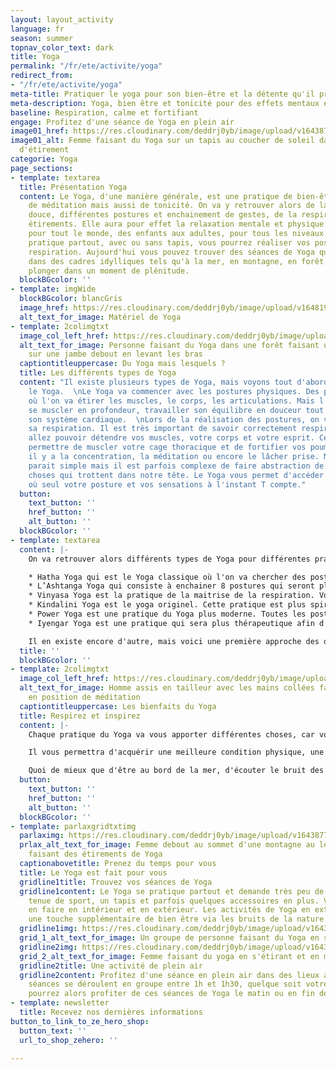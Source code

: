 ```yaml
---
layout: layout_activity
language: fr
season: summer
topnav_color_text: dark
title: Yoga
permalink: "/fr/ete/activite/yoga"
redirect_from:
- "/fr/ete/activite/yoga"
meta-title: Pratiquer le yoga pour son bien-être et la détente qu'il procure
meta-description: Yoga, bien être et tonicité pour des effets mentaux et physiques
baseline: Respiration, calme et fortifiant
engage: Profitez d'une séance de Yoga en plein air
image01_href: https://res.cloudinary.com/deddrj0yb/image/upload/v1643877190/website/summer/kike-vega-F2qh3yjz6Jk-unsplash_isuas9.jpg
image01_alt: Femme faisant du Yoga sur un tapis au coucher de soleil dans une position
  d'étirement
categorie: Yoga
page_sections:
- template: textarea
  title: Présentation Yoga
  content: Le Yoga, d'une manière générale, est une pratique de bien-être, de détente,
    de méditation mais aussi de tonicité. On va y retrouver alors de la gymnastique
    douce, différentes postures et enchainement de gestes, de la respiration, des
    étirements. Elle aura pour effet la relaxation mentale et physique. Elle est accessible
    pour tout le monde, des enfants aux adultes, pour tous les niveaux. Le Yoga se
    pratique partout, avec ou sans tapis, vous pourrez réaliser vos postures et votre
    respiration. Aujourd'hui vous pouvez trouver des séances de Yoga qui vont se dérouler
    dans des cadres idylliques tels qu'à la mer, en montagne, en forêt afin de vous
    plonger dans un moment de plénitude.
  blockBGcolor: ''
- template: imgWide
  blockBGcolor: blancGris
  image_href: https://res.cloudinary.com/deddrj0yb/image/upload/v1648195881/website/assets/Recadr%C3%A9es/yoga.png
  alt_text_for_image: Matériel de Yoga
- template: 2colimgtxt
  image_col_left_href: https://res.cloudinary.com/deddrj0yb/image/upload/v1643877189/website/summer/amauri-mejia-n5trbdfW7fM-unsplash_cdxg7l.jpg
  alt_text_for_image: Personne faisant du Yoga dans une forêt faisant un étirement
    sur une jambe debout en levant les bras
  captiontitleuppercase: Du Yoga mais lesquels ?
  title: Les différents types de Yoga
  content: "Il existe plusieurs types de Yoga, mais voyons tout d'abord en quoi consiste
    le Yoga.  \nLe Yoga va commencer avec les postures physiques. Des postures d'étirement
    où l'on va étirer les muscles, le corps, les articulations. Mais l'on va également
    se muscler en profondeur, travailler son équilibre en douceur tout en améliorant
    son système cardiaque.  \nLors de la réalisation des postures, on va alors travailler
    sa respiration. Il est très important de savoir correctement respirer, car vous
    allez pouvoir détendre vos muscles, votre corps et votre esprit. Cela va aussi
    permettre de muscler votre cage thoracique et de fortifier vos poumons.  \nEnsuite,
    il y a la concentration, la méditation ou encore le lâcher prise. Ne pas penser
    parait simple mais il est parfois complexe de faire abstraction de toutes les
    choses qui trottent dans notre tête. Le Yoga vous permet d'accéder à ce moment
    où seul votre posture et vos sensations à l'instant T compte."
  button:
    text_button: ''
    href_button: ''
    alt_button: ''
  blockBGcolor: ''
- template: textarea
  content: |-
    On va retrouver alors différents types de Yoga pour différentes pratiques et variant selon les personnes.

    * Hatha Yoga qui est le Yoga classique où l'on va chercher des postures d'étirements en se relaxant par la respiration et la méditation.
    * L’Ashtanga Yoga qui consiste à enchainer 8 postures qui seront plus complexes. Vous enchainerez des positions dynamiques et calmes. C'est une pratique qui demande de la patience et qui est exigeante.
    * Vinyasa Yoga est la pratique de la maitrise de la respiration. Vous enchainerez des postures dynamiques en les coordonnant avec la respiration. Une pratique plus athlétique.
    * Kindalini Yoga est le yoga originel. Cette pratique est plus spirituelle car elle y introduit des cérémonies, des chants.
    * Power Yoga est une pratique du Yoga plus moderne. Toutes les postures vont s'enchainer rapidement et vont demander une certaines aisance.
    * Iyengar Yoga est une pratique qui sera plus thérapeutique afin d'atténuer des douleurs et soulager des maux.

    Il en existe encore d'autre, mais voici une première approche des différentes pratiques de Yoga.
  title: ''
  blockBGcolor: ''
- template: 2colimgtxt
  image_col_left_href: https://res.cloudinary.com/deddrj0yb/image/upload/v1643877189/website/summer/damir-spanic-JFl-QLawHX4-unsplash_io99av.jpg
  alt_text_for_image: Homme assis en tailleur avec les mains collées faisant du Yoga
    en position de méditation
  captiontitleuppercase: Les bienfaits du Yoga
  title: Respirez et inspirez
  content: |-
    Chaque pratique du Yoga va vous apporter différentes choses, car vous effectuerez des postures différentes avec des intensités différentes. Mais le Yoga va vous permettre de vous assouplir, de venir étirer vos muscles et tout votre corps. Cela va vous permettre de vous relaxer en vous étirant, de prévenir des blessures et de sentir bien. Il va également vous permettre de tonifier votre corps et vos muscles, de vous muscler et de vous renforcer. Il va aussi réduire le stress et l'anxiété, vous permettre d'être dans une bulle en vous faisant du bien, en pensant à vous pendant un laps de temps. Il soulagera vos articulations, vos blessures et vos tensions. Il améliorera aussi votre endurance, votre résistance et votre équilibre.

    Il vous permettra d'acquérir une meilleure condition physique, une meilleure santé physique et mentale. La détente et la méditation vous fera lâcher prise afin de faire le plein d'énergie et de ressources.

    Quoi de mieux que d'être au bord de la mer, d'écouter le bruit des vagues ou être dans une plaine, entouré de sapins et de verdure et pratiquer le Yoga pour se relaxer.
  button:
    text_button: ''
    href_button: ''
    alt_button: ''
  blockBGcolor: ''
- template: parlaxgridtxtimg
  parlaximg: https://res.cloudinary.com/deddrj0yb/image/upload/v1643877189/website/summer/eneko-urunuela-I2YSmEUAgDY-unsplash_ycyjgg.jpg
  prlax_alt_text_for_image: Femme debout au sommet d'une montagne au lever de soleil
    faisant des étirements de Yoga
  captionabovetitle: Prenez du temps pour vous
  title: Le Yoga est fait pour vous
  gridline1title: Trouvez vos séances de Yoga
  gridline1content: Le Yoga se pratique partout et demande très peu de matériel. Une
    tenue de sport, un tapis et parfois quelques accessoires en plus. Vous pouvez
    en faire en intérieur et en extérieur. Les activités de Yoga en extérieur apportent
    une touche supplémentaire de bien être via les bruits de la nature.
  gridline1img: https://res.cloudinary.com/deddrj0yb/image/upload/v1643877189/website/summer/kaylee-garrett-GaprWyIw66o-unsplash_eoxnfm.jpg
  grid_1_alt_text_for_image: Un groupe de personne faisant du Yoga en s'étirant
  gridline2img: https://res.cloudinary.com/deddrj0yb/image/upload/v1643877190/website/summer/jared-rice-NTyBbu66_SI-unsplash_wwjrcx.jpg
  grid_2_alt_text_for_image: Femme faisant du yoga en s'étirant et en méditant
  gridline2title: Une activité de plein air
  gridline2content: Profitez d'une séance en plein air dans des lieux apaisants. Les
    séances se déroulent en groupe entre 1h et 1h30, quelque soit votre niveau. Vous
    pourrez alors profiter de ces séances de Yoga le matin ou en fin de journée.
- template: newsletter
  title: Recevez nos dernières informations
button_to_link_to_ze_hero_shop:
  button_text: ''
  url_to_shop_zehero: ''

---
```

